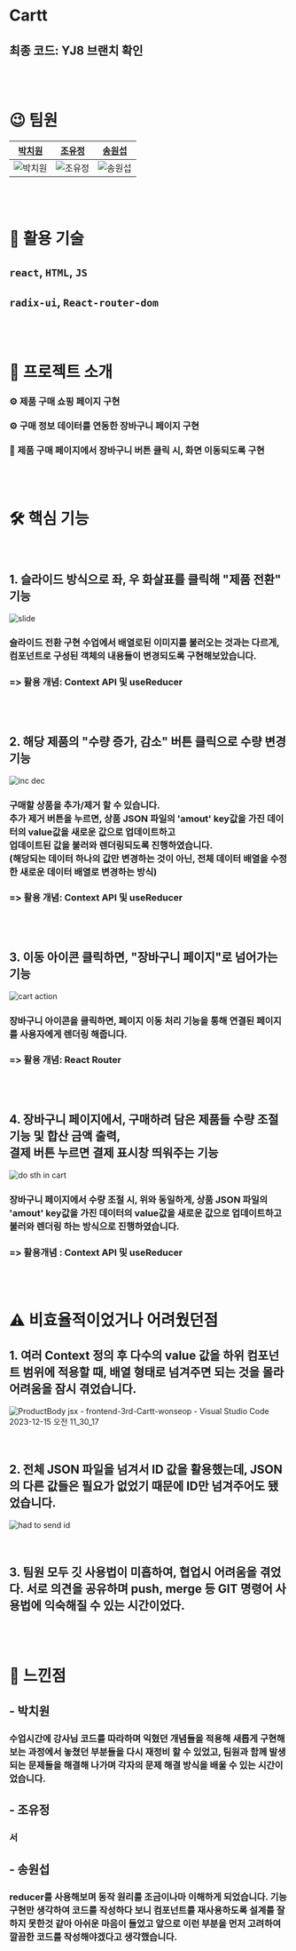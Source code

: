 # Cartt
## 최종 코드: YJ8 브랜치 확인

<br/> <br/>

# 😉 팀원

|               [박치원](https://github.com/chich2)               |              [조유정](https://github.com/hellena345)               |             [송원섭](https://github.com/sws6641)              |
| :-------------------------------------------------------------: | :-------------------------------------------------------------: | :-------------------------------------------------------------: |
| ![박치원](https://avatars.githubusercontent.com/u/59588641?s=400&v=4) | ![조유정](https://avatars.githubusercontent.com/u/151507047?v=4) | ![송원섭](https://avatars.githubusercontent.com/u/43631736?v=4) |

<br/> <br/>

# 🌈 활용 기술

## `react`, `HTML`, `JS`
## `radix-ui`, `React-router-dom`

<br/> <br/>

# 📖 프로젝트 소개
### ⚙️ 제품 구매 쇼핑 페이지 구현 <br/><br/> ⚙️ 구매 정보 데이터를 연동한 장바구니 페이지 구현 <br/><br/> 🔗 제품 구매 페이지에서 장바구니 버튼 클릭 시, 화면 이동되도록 구현

<br/> <br/>

# 🛠 핵심 기능

<br/>

## 1. 슬라이드 방식으로 좌, 우 화살표를 클릭해 "제품 전환" 기능
![slide](https://github.com/woorifisa-service-dev-2nd/frontend-3rd-Cartt/assets/59588641/4b2f4f80-9cfb-4bd3-b685-340be5312a01)

### 슬라이드 전환 구현 수업에서 배열로된 이미지를 불러오는 것과는 다르게, 컴포넌트로 구성된 객체의 내용들이 변경되도록 구현해보았습니다.
### => 활용 개념: Context API 및 useReducer


<br/><br/>

## 2. 해당 제품의 "수량 증가, 감소" 버튼 클릭으로 수량 변경 기능
![inc dec](https://github.com/woorifisa-service-dev-2nd/frontend-2nd-feeling/assets/59588641/448af1e6-83ba-48d9-80b4-bfb041d89da7)

### 구매할 상품을 추가/제거 할 수 있습니다. <br/> 추가 제거 버튼을 누르면, 상품 JSON 파일의 'amout' key값을 가진 데이터의 value값을 새로운 값으로 업데이트하고 <br/> 업데이트된 값을 불러와 렌더링되도록 진행하였습니다. <br/> (해당되는 데이터 하나의 값만 변경하는 것이 아닌, 전체 데이터 배열을 수정한 새로운 데이터 배열로 변경하는 방식)
### => 활용 개념: Context API 및 useReducer

<br/><br/>

## 3. 이동 아이콘 클릭하면, "장바구니 페이지"로 넘어가는 기능
![cart action](https://github.com/woorifisa-service-dev-2nd/frontend-2nd-feeling/assets/59588641/715760d5-6b78-47b8-b03d-cd1eadf4518f)

### 장바구니 아이콘을 클릭하면, 페이지 이동 처리 기능을 통해 연결된 페이지를 사용자에게 렌더링 해줍니다.
### => 활용 개념: React Router

<br/><br/>

## 4. 장바구니 페이지에서, 구매하려 담은 제품들 수량 조절 기능 및 합산 금액 출력, <br/>결제 버튼 누르면 결제 표시창 띄워주는 기능
![do sth in cart](https://github.com/woorifisa-service-dev-2nd/frontend-3rd-Cartt/assets/59588641/27f78555-46be-4989-bb98-27677b5378c9)

### 장바구니 페이지에서 수량 조절 시, 위와 동일하게, 상품 JSON 파일의 'amout' key값을 가진 데이터의 value값을 새로운 값으로 업데이트하고 불러와 렌더링 하는 방식으로 진행하였습니다.
### => 활용개념 : Context API 및 useReducer

<br/><br/>

# ⚠️ 비효율적이었거나 어려웠던점
## 1. 여러 Context 정의 후 다수의 value 값을 하위 컴포넌트 범위에 적용할 때, 배열 형태로 넘겨주면 되는 것을 몰라 어려움을 잠시 겪었습니다.
![ProductBody jsx - frontend-3rd-Cartt-wonseop - Visual Studio Code 2023-12-15 오전 11_30_17](https://github.com/woorifisa-service-dev-2nd/frontend-3rd-Cartt/assets/59588641/7b2f7327-f859-4b2f-a421-5374ed0977b0)

<br/>

## 2. 전체 JSON 파일을 넘겨서 ID 값을 활용했는데, JSON의 다른 값들은 필요가 없었기 때문에 ID만 넘겨주어도 됐었습니다.
![had to send id](https://github.com/woorifisa-service-dev-2nd/frontend-3rd-Cartt/assets/59588641/6b343a7c-3591-4361-bd81-b004115897bf)

<br/>

## 3. 팀원 모두 깃 사용법이 미흡하여, 협업시 어려움을 겪었다. 서로 의견을 공유하며 push, merge 등 GIT 명령어 사용법에 익숙해질 수 있는 시간이었다.

<br/> <br/>

# 🧗 느낀점

## - 박치원
### 수업시간에 강사님 코드를 따라하며 익혔던 개념들을 적용해 새롭게 구현해보는 과정에서 놓쳤던 부분들을 다시 재정비 할 수 있었고, 팀원과 함께 발생되는 문제들을 해결해 나가며 각자의 문제 해결 방식을 배울 수 있는 시간이었습니다. 
## - 조유정 
### 서
## - 송원섭
### reducer를 사용해보며 동작 원리를 조금이나마 이해하게 되었습니다. 기능 구현만 생각하여 코드를 작성하다 보니 컴포넌트를 재사용하도록 설계를 잘 하지 못한것 같아 아쉬운 마음이 들었고 앞으로 이런 부분을 먼저 고려하여 깔끔한 코드를 작성해야겠다고 생각했습니다.



